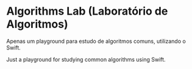 
Algorithms Lab (Laboratório de Algoritmos)
==========================

Apenas um playground para estudo de algoritmos comuns, utilizando o Swift.

Just a playground for studying common algorithms using Swift.
